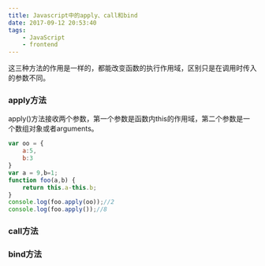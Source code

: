 ```yaml
---
title: Javascript中的apply、call和bind
date: 2017-09-12 20:53:40
tags:
    - JavaScript
    - frontend
---
```

这三种方法的作用是一样的，都能改变函数的执行作用域，区别只是在调用时传入的参数不同。
### apply方法
apply()方法接收两个参数，第一个参数是函数内this的作用域，第二个参数是一个数组对象或者arguments。
```js
var oo = {
    a:5,
    b:3
}
var a = 9,b=1;
function foo(a,b) {
    return this.a-this.b;
}
console.log(foo.apply(oo));//2
console.log(foo.apply());//8

```
### call方法
### bind方法
